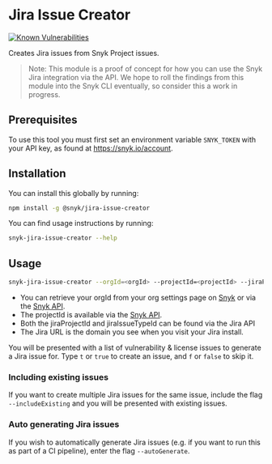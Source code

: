 # Jira Issue Creator

[![Known Vulnerabilities](https://snyk.io/test/github/snyk/snyk-jira-issue-creator/badge.svg)](https://snyk.io/test/github/snyk/snyk-jira-issue-creator)

Creates Jira issues from Snyk Project issues.

> Note: This module is a proof of concept for how you can use the Snyk Jira integration via the API. We hope to roll the findings from this module into the Snyk CLI eventually, so consider this a work in progress.

## Prerequisites

To use this tool you must first set an environment variable `SNYK_TOKEN` with
your API key, as found at https://snyk.io/account.

## Installation

You can install this globally by running:

```bash
npm install -g @snyk/jira-issue-creator
```

You can find usage instructions by running:

```bash
snyk-jira-issue-creator --help
```

## Usage

```bash
snyk-jira-issue-creator --orgId=<orgId> --projectId=<projectId> --jiraProjectId=<jiraProjectId> --jiraIssueTypeId=<jiraIssueTypeId> --jiraUrl=https://<subdomain>.atlassian.net
```

- You can retrieve your orgId from your org settings page on [Snyk](https://snyk.io) or via the [Snyk API](https://snyk.docs.apiary.io/#reference/organisations/the-snyk-organisation-for-a-request/list-all-the-organisations-a-user-belongs-to).
- The projectId is available via the [Snyk API](https://snyk.docs.apiary.io/#reference/projects/projects-by-organisation/list-all-projects).
- Both the jiraProjectId and jiraIssueTypeId can be found via the Jira API
- The Jira URL is the domain you see when you visit your Jira install.

You will be presented with a list of vulnerability & license issues to
generate a Jira issue for. Type `t` or `true` to create an issue,
and `f` or `false` to skip it.

### Including existing issues

If you want to create multiple Jira issues for the same issue, include the flag `--includeExisting` and you will be presented with
existing issues.

### Auto generating Jira issues

If you wish to automatically generate Jira issues (e.g. if you want to run this as part of a CI pipeline), enter the flag `--autoGenerate`.
